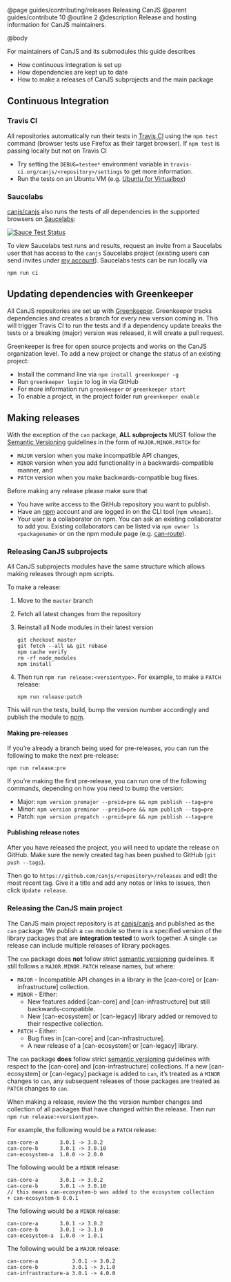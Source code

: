@page guides/contributing/releases Releasing CanJS
@parent guides/contribute 10
@outline 2
@description Release and hosting information for CanJS maintainers.

@body

For maintainers of CanJS and its submodules this guide describes

- How continuous integration is set up
- How dependencies are kept up to date
- How to make a releases of CanJS subprojects and the main package

## Continuous Integration

### Travis CI

All repositories automatically run their tests in [Travis CI](https://travis-ci.org/) using the `npm test` command (browser tests use Firefox as their target browser). If `npm test` is passing locally but not on Travis CI

- Try setting the `DEBUG=testee*` environment variable in `travis-ci.org/canjs/<repository>/settings` to get more information.
- Run the tests on an Ubuntu VM (e.g. [Ubuntu for Virtualbox](https://www.virtualbox.org/wiki/Linux_Downloads))

### Saucelabs

[canjs/canjs](https://github.com/canjs/canjs) also runs the tests of all dependencies in the supported browsers on [Saucelabs](https://saucelabs.com):

[![Sauce Test Status](https://saucelabs.com/browser-matrix/canjs-not-master.svg)](https://saucelabs.com/u/canjs-not-master)

To view Saucelabs test runs and results, request an invite from a Saucelabs user that has access to the `canjs` Saucelabs project (existing users can send invites under [my account](https://saucelabs.com/beta/users/canjs)). Saucelabs tests can be run locally via

```
npm run ci
```


## Updating dependencies with Greenkeeper

All CanJS repositories are set up with [Greenkeeper](https://greenkeeper.io/). Greenkeeper tracks dependencies and creates a branch for every new version coming in. This will trigger Travis CI to run the tests and if a dependency update breaks the tests or a breaking (major) version was released, it will create a pull request.

Greenkeeper is free for open source projects and works on the CanJS organization level. To add a new project or change the status of an existing project:

- Install the command line via `npm install greenkeeper -g`
- Run `greenkeeper login` to log in via GitHub
- For more information run `greenkeeper` or `greenkeeper start`
- To enable a project, in the project folder run `greenkeeper enable`


## Making releases

With the exception of the `can` package, __ALL subprojects__ MUST follow the [Semantic Versioning](http://semver.org/) guidelines in the form of `MAJOR.MINOR.PATCH` for

- `MAJOR` version when you make incompatible API changes,
- `MINOR` version when you add functionality in a backwards-compatible manner, and
- `PATCH` version when you make backwards-compatible bug fixes.

Before making any release please make sure that

- You have write access to the GitHub repository you want to publish.
- Have an [npm](https://www.npmjs.com) account and are logged in on the CLI tool (`npm whoami`).
- Your user is a collaborator on npm. You can ask an existing collaborator to add you. Existing collaborators can be listed via `npm owner ls <packagename>` or on the npm module page (e.g. [can-route](https://www.npmjs.com/package/can-route)).


### Releasing CanJS subprojects

All CanJS subprojects modules have the same structure which allows making releases through npm scripts.

To make a release:

1. Move to the `master` branch
2. Fetch all latest changes from the repository
3. Reinstall all Node modules in their latest version

   ```
   git checkout master
   git fetch --all && git rebase
   npm cache verify
   rm -rf node_modules
   npm install
   ```

4. Then run `npm run release:<versiontype>`. For example, to make a `PATCH` release:

   ```
   npm run release:patch
   ```

This will run the tests, build, bump the version number accordingly and publish the module to [npm](https://www.npmjs.com/).

#### Making pre-releases

If you’re already a branch being used for pre-releases, you can run the following to make the next pre-release:

```
npm run release:pre
```

If you’re making the first pre-release, you can run one of the following commands, depending on how you need to bump the version:

- Major: `npm version premajor --preid=pre && npm publish --tag=pre`
- Minor: `npm version preminor --preid=pre && npm publish --tag=pre`
- Patch: `npm version prepatch --preid=pre && npm publish --tag=pre`

#### Publishing release notes

After you have released the project, you will need to update the release on GitHub. Make sure the newly created tag has been pushed to GitHub (`git push --tags`). 

Then go to `https://github.com/canjs/<repository>/releases` and edit the most recent tag. Give it a title and add any notes or links to issues, then click `Update release`.

### Releasing the CanJS main project

The CanJS main project repository is at
[canjs/canjs](https://github.com/canjs/canjs) and published as the `can` package. We
publish a `can` module so there is a specified version of the library packages that are
__integration tested__ to work together. A single `can` release can include multiple
releases of library packages.

The `can` package does __not__ follow strict [semantic versioning](http://semver.org/)
guidelines. It still follows a `MAJOR.MINOR.PATCH` release names, but where:

 - `MAJOR` - Incompatible API changes in a library in the [can-core] or [can-infrastructure] collection.
 - `MINOR` - Either:
    - New features added [can-core] and [can-infrastructure] but still backwards-compatible.
    - New [can-ecosystem] or [can-legacy] library added or removed to their respective collection.
 - `PATCH` - Either:
    - Bug fixes in [can-core] and [can-infrastructure].
    - A new release of a [can-ecosystem] or [can-legacy] library.

The `can` package __does__ follow strict [semantic versioning](http://semver.org/) guidelines
with respect to the [can-core] and [can-infrastructure] collections. If a
new [can-ecosystem] or [can-legacy] package is added to `can`, it’s treated as a `MINOR` changes to `can`,
any subsequent releases of those packages are treated as `PATCH` changes to `can`.

When making a release, review the the version number changes and collection of all packages that have changed within the release.  Then run `npm run release:<versiontype>`.

For example, the following would be a `PATCH` release:

```
can-core-a       3.0.1 -> 3.0.2
can-core-b       3.0.1 -> 3.0.10
can-ecosystem-a  1.0.0 -> 2.0.0
```

The following would be a `MINOR` release:

```
can-core-a       3.0.1 -> 3.0.2
can-core-b       3.0.1 -> 3.0.10
// this means can-ecosystem-b was added to the ecosystem collection
+ can-ecosystem-b 0.0.1  
```

The following would be a `MINOR` release:

```
can-core-a       3.0.1 -> 3.0.2
can-core-b       3.0.1 -> 3.1.0
can-ecosystem-a  1.0.0 -> 1.0.1
```

The following would be a `MAJOR` release:

```
can-core-a           3.0.1 -> 3.0.2
can-core-b           3.0.1 -> 3.1.0
can-infrastructure-a 3.0.1 -> 4.0.0
```
